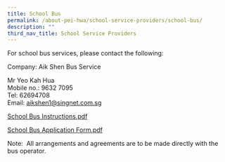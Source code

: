 ```yaml
---
title: School Bus
permalink: /about-pei-hwa/school-service-providers/school-bus/
description: ""
third_nav_title: School Service Providers
---
```

For school bus services, please contact the following:

Company: Aik Shen Bus Service

Mr Yeo Kah Hua <br>
Mobile no.: 9632 7095 <br>
Tel: 62694708 <br>
Email: aikshen1@singnet.com.sg

[School Bus Instructions.pdf](/files/School%20Bus%20Instructions.pdf)

[School Bus Application Form.pdf](/files/School%20Bus%20Application%20Form.pdf)

Note:  All arrangements and agreements are to be made directly with the bus operator.